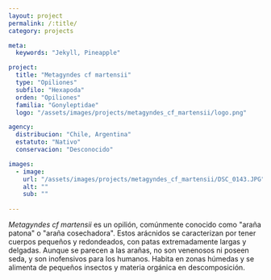 ```yaml
---
layout: project
permalink: /:title/
category: projects

meta:
  keywords: "Jekyll, Pineapple"

project:
  title: "Metagyndes cf martensii"
  type: "Opiliones"
  subfilo: "Hexapoda"
  orden: "Opiliones"
  familia: "Gonyleptidae"
  logo: "/assets/images/projects/metagyndes_cf_martensii/logo.png"

agency:
  distribucion: "Chile, Argentina"
  estatuto: "Nativo"
  conservacion: "Desconocido"

images:
  - image:
    url: "/assets/images/projects/metagyndes_cf_martensii/DSC_0143.JPG"
    alt: ""
    sub: ""
  
---
```

<p><i>Metagyndes cf martensii</i> es un opilión, comúnmente conocido como "araña patona" o "araña cosechadora". Estos arácnidos se caracterizan por tener cuerpos pequeños y redondeados, con patas extremadamente largas y delgadas. Aunque se parecen a las arañas, no son venenosos ni poseen seda, y son inofensivos para los humanos. Habita en zonas húmedas y se alimenta de pequeños insectos y materia orgánica en descomposición.</p>
